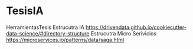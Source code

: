 # TesisIA
HerramientasTesis
Estrucutra IA
https://drivendata.github.io/cookiecutter-data-science/#directory-structure
Estrucutra Micro Serivicios
https://microservices.io/patterns/data/saga.html
